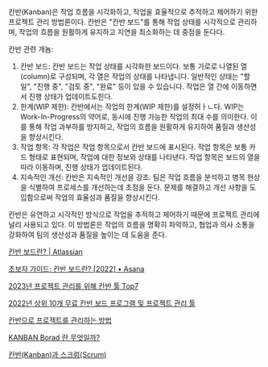 칸반(Kanban)은 작업 흐름을 시각화하고, 작업을 효율적으로 추적하고 제어하기 위한 프로젝트 관리 방법론이다. 칸반은 "칸반 보드"를 통해 작업 상태를 시각적으로 관리하며, 작업의 흐름을 원활하게 유지하고 지연을 최소화하는 데 중점을 둔다다.

칸반 관련 개뇸:

1. 칸반 보드: 칸반 보드는 작업 상태를 시각화한 보드이다. 보통 가로로 나열된 열(column)로 구성되며, 각 열은 작업의 상태를 나타냅니다. 일반적인 상태는 "할 일", "진행 중", "검토 중", "완료" 등이 있을 수 있습니다. 작업은 열 간에 이동하면서 진행 상태가 업데이트도힌다.
2. 한계(WIP 제한): 칸반에서는 작업의 한계(WIP 제한)를 설정허ㅏㄴ다. WIP는 Work-In-Progress의 약어로, 동시에 진행 가능한 작업의 최대 수를 의미한다. 이를 통해 작업 과부하를 방지하고, 작업의 흐름을 원활하게 유지하여 품질과 생산성을 향상시킨다.
3. 작업 항목: 각 작업은 작업 항목으로서 칸반 보드에 표시된다. 작업 항목은 보통 카드 형태로 표현되며, 작업에 대한 정보와 상태를 나타낸다. 작업 항목은 보드의 열을 따라 이동하며, 진행 상태가 업데이트된다.
4. 지속적인 개선: 칸반은 지속적인 개선을 강조. 팀은 작업 흐름을 분석하고 병목 현상을 식별하여 프로세스를 개선하는데 초점을 둔다. 문제를 해결하고 개선 사항을 도입함으로써 작업의 효율성과 품질을 향상시킨다.

칸반은 유연하고 시각적인 방식으로 작업을 추적하고 제어하기 때문에 프로젝트 관리에 널리 사용되고 있다. 이 방법론은 작업의 흐름을 명확히 파악하고, 협업과 의사 소통을 강화하여 팀의 생산성과 품질을 높이는 데 도움을 준다.

[칸반 보드란? | Atlassian](https://www.atlassian.com/ko/agile/kanban/boards)

[초보자 가이드: 칸반 보드란? [2022] • Asana](https://asana.com/ko/resources/what-is-kanban)

[2023년 프로젝트 관리를 위해 칸반 툴  Top7](https://boardmix.com/kr/reviews/top7-kanban-tools-for-project-management/)

[2022년 상위 10개 무료 칸반 보드 프로그램 및 프로젝트 관리 툴](https://gitmind.com/kr/kanban-board-online.html)

[칸반으로 프로젝트를 관리하는 방법](https://business.adobe.com/kr/blog/basics/what-is-kanban)

[KANBAN Borad 란 무엇일까?](https://pleasuredev.tistory.com/6)

[칸반(Kanban)과 스크럼(Scrum)](https://blog.naver.com/PostView.naver?blogId=wisestone2007&logNo=222550059021&categoryNo=0&parentCategoryNo=0&viewDate=&currentPage=1&postListTopCurrentPage=1&from=postView)
